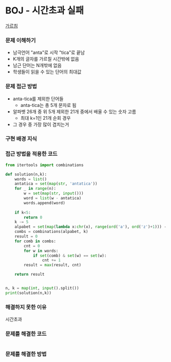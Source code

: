 # BOJ - 시간초과 실패
[가르침](https://www.acmicpc.net/problem/1194)

### 문제 이해하기
- 남극언어 "anta"로 시작 "tica"로 끝남
- K개의 글자를 가르칠 시간밖에 없음
- 남근 단어는 N개밖에 없음
- 학생들이 읽을 수 있는 단어의 최대값

### 문제 접근 방법
- anta-tica를 제외한 단어들
  - anta-tica는 총 5개 문자로 됨
- 알파벳 26개 중 위 5개 제외한 21개 중에서 배울 수 있는 숫자 고름
  - 최대 k=1인 21개 순회 경우
- 그 경우 중 가장 많이 겹치는거 

### 구현 배경 지식


### 접근 방법을 적용한 코드
```python
from itertools import combinations

def solution(n,k):
    words = list()
    antatica = set(map(str, 'antatica'))
    for _ in range(n):
        w = set(map(str, input()))
        word = list(w - antatica)
        words.append(word)
    
    if k<5:
        return 0
    k -= 5
    alpabet = set(map(lambda x:chr(x), range(ord('a'), ord('z')+1))) - antatica
    combs = combinations(alpabet, k)
    result = 0
    for comb in combs:
        cnt = 0
        for w in words:
            if set(comb) & set(w) == set(w):
                cnt += 1
        result = max(result, cnt)

    return result


n, k = map(int, input().split())
print(solution(n,k))
```
### 해결하지 못한 이유
시간초과

### 문제를 해결한 코드
```

```

### 문제를 해결한 방법
